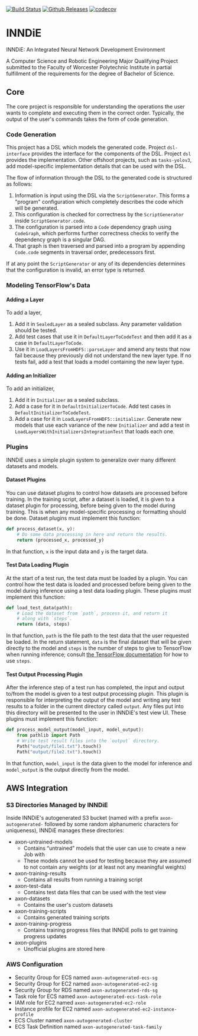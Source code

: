 [![Build Status](https://dev.azure.com/wpilib/DesktopTools/_apis/build/status/wpilibsuite.INNDiE?branchName=master)](https://dev.azure.com/wpilib/DesktopTools/_build/latest?definitionId=34&branchName=master)
[![Github Releases](https://img.shields.io/github/downloads/wpilibsuite/INNDiE/total.svg)](https://github.com/wpilibsuite/INNDiE/releases/latest)
[![codecov](https://codecov.io/gh/wpilibsuite/INNDiE/branch/master/graph/badge.svg)](https://codecov.io/gh/wpilibsuite/INNDiE)

# INNDiE

INNDiE: An Integrated Neural Network Development Environment

A Computer Science and Robotic Engineering Major Qualifying Project submitted to
the Faculty of Worcester Polytechnic Institute in partial fulfillment of the
requirements for the degree of Bachelor of Science.

## Core

The core project is responsible for understanding the operations the user wants
to complete and executing them in the correct order. Typically, the output of
the user's commands takes the form of code generation.

### Code Generation

This project has a DSL which models the generated code. Project `dsl-interface`
provides the interface for the components of the DSL. Project `dsl` provides
the implementation. Other offshoot projects, such as `tasks-yolov3`, add
model-specific implementation details that can be used with the DSL.

The flow of information through the DSL to the generated code is structured as
follows:

1. Information is input using the DSL via the `ScriptGenerator`. This forms a
"program" configuration which completely describes the code which will be
generated.
2. This configuration is checked for correctness by the `ScriptGenerator` inside
`ScriptGenerator.code`.
3. The configuration is parsed into a `Code` dependency graph using `CodeGraph`,
which performs further correctness checks to verify the dependency graph is a
singular DAG.
4. That graph is then traversed and parsed into a program by appending
`Code.code` segments in traversal order, predecessors first.

If at any point the `ScriptGenerator` or any of its dependencies determines
that the configuration is invalid, an error type is returned.

### Modeling TensorFlow's Data

#### Adding a Layer

To add a layer,

1. Add it in `SealedLayer` as a sealed subclass. Any parameter validation should be tested.
2. Add test cases that use it in `DefaultLayerToCodeTest` and then add it as a case in
`DefaultLayerToCode`.
3. Use it in `LoadLayersFromHDF5::parseLayer` and amend any tests that now fail because they
previously did not understand the new layer type. If no tests fail, add a test that loads a model
containing the new layer type.

#### Adding an Initializer

To add an initializer,

1. Add it in `Initializer` as a sealed subclass.
2. Add a case for it in `DefaultInitializerToCode`. Add test cases in
`DefaultInitializerToCodeTest`.
3. Add a case for it in `LoadLayersFromHDF5::initializer`. Generate new models that use each
variance of the new `Initializer` and add a test in `LoadLayersWithInitializersIntegrationTest` that
loads each one.

### Plugins

INNDiE uses a simple plugin system to generalize over many different datasets and models.

#### Dataset Plugins

You can use dataset plugins to control how datasets are processed before training. In the training
script, after a dataset is loaded, it is given to a dataset plugin for processing, before being
given to the model during training. This is when any model-specific processing or formatting should
be done. Dataset plugins must implement this function:
```python
def process_dataset(x, y):
    # Do some data processing in here and return the results.
    return (processed_x, processed_y)
```

In that function, `x` is the input data and `y` is the target data.

#### Test Data Loading Plugin

At the start of a test run, the test data must be loaded by a plugin. You can control how the test
data is loaded and processed before being given to the model during inference using a test data
loading plugin. These plugins must implement this function:
```python
def load_test_data(path):
    # Load the dataset from `path`, process it, and return it
    # along with `steps`.
    return (data, steps)
```

In that function, `path` is the file path to the test data that the user requested be loaded. In the
return statement, `data` is the final dataset that will be given directly to the model and `steps`
is the number of steps to give to TensorFlow when running inference; consult [the TensorFlow
documentation](https://www.tensorflow.org/versions/r1.15/api_docs/python/tf/keras/Model#predict)
for how to use `steps`.

#### Test Output Processing Plugin

After the inference step of a test run has completed, the input and output to/from the model is
given to a test output processing plugin. This plugin is responsible for interpreting the output of
the model and writing any test results to a folder in the current directory called `output`. Any
files put into this directory will be presented to the user in INNDiE's test view UI. These plugins
must implement this function:
```python
def process_model_output(model_input, model_output):
    from pathlib import Path
    # Write test result files into the `output` directory.
    Path("output/file1.txt").touch()
    Path("output/file2.txt").touch()
```

In that function, `model_input` is the data given to the model for inference and `model_output` is
the output directly from the model.

## AWS Integration

### S3 Directories Managed by INNDiE

Inside INNDiE's autogenerated S3 bucket (named with a prefix `axon-autogenerated-` followed by some
random alphanumeric characters for uniqueness), INNDiE manages these directories:

- axon-untrained-models
    - Contains “untrained” models that the user can use to create a new Job with
    - These models cannot be used for testing because they are assumed to not contain any weights (or at least not any meaningful weights)
- axon-training-results
    - Contains all results from running a training script
- axon-test-data
    - Contains test data files that can be used with the test view
- axon-datasets
    - Contains the user's custom datasets
- axon-training-scripts
    - Contains generated training scripts
- axon-training-progress
    - Contains training progress files that INNDiE polls to get training progress updates
- axon-plugins
    - Unofficial plugins are stored here

### AWS Configuration

- Security Group for ECS named `axon-autogenerated-ecs-sg`
- Security Group for EC2 named `axon-autogenerated-ec2-sg`
- Security Group for RDS named `axon-autogenerated-rds-sg`
- Task role for ECS named `axon-autogenerated-ecs-task-role`
- IAM role for EC2 named `axon-autogenerated-ec2-role`
- Instance profile for EC2 named `axon-autogenerated-ec2-instance-profile`
- ECS Cluster named `axon-autogenerated-cluster`
- ECS Task Definition named `axon-autogenerated-task-family`
